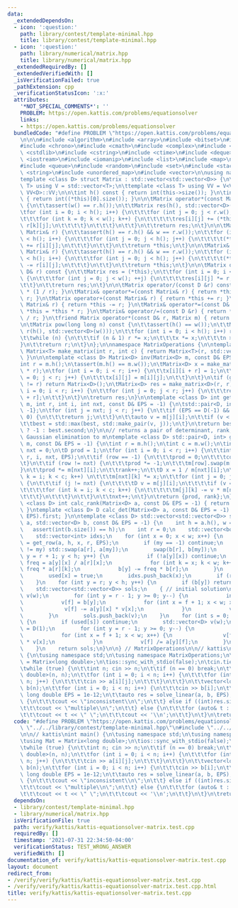 ```yaml
---
data:
  _extendedDependsOn:
  - icon: ':question:'
    path: library/contest/template-minimal.hpp
    title: library/contest/template-minimal.hpp
  - icon: ':question:'
    path: library/numerical/matrix.hpp
    title: library/numerical/matrix.hpp
  _extendedRequiredBy: []
  _extendedVerifiedWith: []
  _isVerificationFailed: true
  _pathExtension: cpp
  _verificationStatusIcon: ':x:'
  attributes:
    '*NOT_SPECIAL_COMMENTS*': ''
    PROBLEM: https://open.kattis.com/problems/equationsolver
    links:
    - https://open.kattis.com/problems/equationsolver
  bundledCode: "#define PROBLEM \"https://open.kattis.com/problems/equationsolver\"\
    \n\n\n#include <algorithm>\n#include <array>\n#include <bitset>\n#include <cassert>\n\
    #include <chrono>\n#include <cmath>\n#include <complex>\n#include <cstdio>\n#include\
    \ <cstdlib>\n#include <cstring>\n#include <ctime>\n#include <deque>\n#include\
    \ <iostream>\n#include <iomanip>\n#include <list>\n#include <map>\n#include <numeric>\n\
    #include <queue>\n#include <random>\n#include <set>\n#include <stack>\n#include\
    \ <string>\n#include <unordered_map>\n#include <vector>\n\nusing namespace std;\n\
    template <class D> struct Matrix : std::vector<std::vector<D>> {\n\ttemplate <class\
    \ T> using V = std::vector<T>;\n\ttemplate <class T> using VV = V<V<T>>;\n\tusing\
    \ VV<D>::VV;\n\n\tint h() const { return int(this->size()); }\n\tint w() const\
    \ { return int((*this)[0].size()); }\n\n\tMatrix operator*(const Matrix& r) const\
    \ {\n\t\tassert(w() == r.h());\n\t\tMatrix res(h(), std::vector<D>(r.w()));\n\t\
    \tfor (int i = 0; i < h(); i++) {\n\t\t\tfor (int j = 0; j < r.w(); j++) {\n\t\
    \t\t\tfor (int k = 0; k < w(); k++) {\n\t\t\t\t\tres[i][j] += (*this)[i][k] *\
    \ r[k][j];\n\t\t\t\t}\n\t\t\t}\n\t\t}\n\t\treturn res;\n\t}\n\n\tMatrix<D>& operator+=(const\
    \ Matrix& r) {\n\t\tassert(h() == r.h() && w == r.w());\n\t\tfor (int i = 0; i\
    \ < h(); i++) {\n\t\t\tfor (int j = 0; j < h(); j++) {\n\t\t\t\t(*this)[i][j]\
    \ += r[i][j];\n\t\t\t}\n\t\t}\n\t\treturn *this;\n\t}\n\n\tMatrix& operator-=(const\
    \ Matrix& r) {\n\t\tassert(h() == r.h() && w == r.w());\n\t\tfor (int i = 0; i\
    \ < h(); i++) {\n\t\t\tfor (int j = 0; j < h(); j++) {\n\t\t\t\t(*this)[i][j]\
    \ -= r[i][j];\n\t\t\t}\n\t\t}\n\t\treturn *this;\n\t}\n\n\tMatrix operator*(const\
    \ D& r) const {\n\t\tMatrix res = (*this);\n\t\tfor (int i = 0; i < h(); ++i)\
    \ {\n\t\t\tfor (int j = 0; j < w(); ++j) {\n\t\t\t\tres[i][j] *= r;\n\t\t\t}\n\
    \t\t}\n\t\treturn res;\n\t}\n\n\tMatrix operator/(const D &r) const{ return *this\
    \ * (1 / r); }\n\tMatrix& operator*=(const Matrix& r) { return *this = *this *\
    \ r; }\n\tMatrix operator+(const Matrix& r) { return *this += r; }\n\tMatrix operator-(const\
    \ Matrix& r) { return *this -= r; }\n\tMatrix& operator*=(const D& r) { return\
    \ *this = *this * r; }\n\tMatrix& operator/=(const D &r) { return *this = *this\
    \ / r; }\n\tfriend Matrix operator*(const D& r, Matrix m) { return m *= r; }\n\
    \n\tMatrix pow(long long n) const {\n\t\tassert(h() == w());\n\t\tMatrix x = *this,\
    \ r(h(), std::vector<D>(w()));\n\t\tfor (int i = 0; i < h(); i++) r[i][i] = D(1);\n\
    \t\twhile (n) {\n\t\t\tif (n & 1) r *= x;\n\t\t\tx *= x;\n\t\t\tn >>= 1;\n\t\t\
    }\n\t\treturn r;\n\t}\n};\n\nnamespace MatrixOperations {\n\ntemplate <class T>\
    \ Matrix<T> make_matrix(int r, int c) { return Matrix<T>(r, std::vector<T>(c));\
    \ }\n\n\ntemplate <class D> Matrix<D> inv(Matrix<D> m, const D& EPS = -1) {\n\t\
    int r = m.h();\n\tassert(m.h() == m.w());\n\tMatrix<D> x = make_matrix<D>(r, 2\
    \ * r);\n\tfor (int i = 0; i < r; i++) {\n\t\tx[i][i + r] = 1;\n\t\tfor (int j\
    \ = 0; j < r; j++) {\n\t\t\tx[i][j] = m[i][j];\n\t\t}\n\t}\n\tif (gauss(x, EPS).second\
    \ != r) return Matrix<D>();\n\tMatrix<D> res = make_matrix<D>(r, r);\n\tfor (int\
    \ i = 0; i < r; i++) {\n\t\tfor (int j = 0; j < r; j++) {\n\t\t\tres[i][j] = x[i][j\
    \ + r];\n\t\t}\n\t}\n\treturn res;\n}\n\ntemplate <class D> int get_row(Matrix<D>&\
    \ m, int r, int i, int nxt, const D& EPS = -1) {\n\tstd::pair<D, int> best = {0,\
    \ -1};\n\tfor (int j = nxt; j < r; j++) {\n\t\tif (EPS == D(-1) && m[j][i] !=\
    \ 0) {\n\t\t\treturn j;\n\t\t}\n\t\tauto v = m[j][i];\n\t\tif (v < 0) v = -v;\n\
    \t\tbest = std::max(best, std::make_pair(v, j));\n\t}\n\treturn best.first < EPS\
    \ ? -1 : best.second;\n}\n\n// returns a pair of determinant, rank, while doing\
    \ Gaussian elimination to m\ntemplate <class D> std::pair<D, int> gauss(Matrix<D>&\
    \ m, const D& EPS = -1) {\n\tint r = m.h();\n\tint c = m.w();\n\tint rank = 0,\
    \ nxt = 0;\n\tD prod = 1;\n\tfor (int i = 0; i < r; i++) {\n\t\tint row = get_row(m,\
    \ r, i, nxt, EPS);\n\t\tif (row == -1) {\n\t\t\tprod = 0;\n\t\t\tcontinue;\n\t\
    \t}\n\t\tif (row != nxt) {\n\t\t\tprod *= -1;\n\t\t\tm[row].swap(m[nxt]);\n\t\t\
    }\n\t\tprod *= m[nxt][i];\n\t\trank++;\n\t\tD x = 1 / m[nxt][i];\n\t\tfor (int\
    \ k = i; k < c; k++) \n\t\t\tm[nxt][k] *= x;\n\t\tfor (int j = 0; j < r; j++)\
    \ {\n\t\t\tif (j != nxt) {\n\t\t\t\tD v = m[j][i];\n\t\t\t\tif (v == 0) continue;\n\
    \t\t\t\tfor (int k = i; k < c; k++) {\n\t\t\t\t\tm[j][k] -= v * m[nxt][k];\n\t\
    \t\t\t}\n\t\t\t}\n\t\t}\n\t\tnxt++;\n\t}\n\treturn {prod, rank};\n}\n\ntemplate\
    \ <class D> int calc_rank(Matrix<D> a, const D& EPS = -1) { return gauss(a, EPS).second;\
    \ }\ntemplate <class D> D calc_det(Matrix<D> a, const D& EPS = -1) { return gauss(a,\
    \ EPS).first; }\n\ntemplate <class D> std::vector<std::vector<D>> solve_linear(Matrix<D>\
    \ a, std::vector<D> b, const D& EPS = -1) {\n    int h = a.h(), w = a.w();\n \
    \   assert(int(b.size()) == h);\n    int r = 0;\n    std::vector<bool> used(w);\n\
    \    std::vector<int> idxs;\n    for (int x = 0; x < w; x++) {\n        int my\
    \ = get_row(a, h, x, r, EPS);\n        if (my == -1) continue;\n        if (r\
    \ != my) std::swap(a[r], a[my]);\n        swap(b[r], b[my]);\n        for (int\
    \ y = r + 1; y < h; y++) {\n            if (!a[y][x]) continue;\n            auto\
    \ freq = a[y][x] / a[r][x];\n            for (int k = x; k < w; k++) a[y][k] -=\
    \ freq * a[r][k];\n            b[y] -= freq * b[r];\n        }\n        r++;\n\
    \        used[x] = true;\n        idxs.push_back(x);\n        if (r == h) break;\n\
    \    }\n    for (int y = r; y < h; y++) {\n        if (b[y]) return {};\n    }\n\
    \    std::vector<std::vector<D>> sols;\n    { // initial solution\n        std::vector<D>\
    \ v(w);\n        for (int y = r - 1; y >= 0; y--) {\n            int f = idxs[y];\n\
    \            v[f] = b[y];\n            for (int x = f + 1; x < w; x++) {\n   \
    \             v[f] -= a[y][x] * v[x];\n            }\n            v[f] /= a[y][f];\n\
    \        }\n        sols.push_back(v);\n    }\n    for (int s = 0; s < w; s++)\
    \ {\n        if (used[s]) continue;\n        std::vector<D> v(w);\n        v[s]\
    \ = D(1);\n        for (int y = r - 1; y >= 0; y--) {\n            int f = idxs[y];\n\
    \            for (int x = f + 1; x < w; x++) {\n                v[f] -= a[y][x]\
    \ * v[x];\n            }\n            v[f] /= a[y][f];\n        }\n        sols.push_back(v);\n\
    \    }\n    return sols;\n}\n\n} // MatrixOperations\n\n// kattis\nint main()\
    \ {\n\tusing namespace std;\n\tusing namespace MatrixOperations;\n\tusing Mat\
    \ = Matrix<long double>;\n\tios::sync_with_stdio(false);\n\tcin.tie(nullptr);\n\
    \twhile (true) {\n\t\tint n; cin >> n;\n\t\tif (n == 0) break;\n\t\tMat a = make_matrix<long\
    \ double>(n, n);\n\t\tfor (int i = 0; i < n; i++) {\n\t\t\tfor (int j = 0; j <\
    \ n; j++) {\n\t\t\t\tcin >> a[i][j];\n\t\t\t}\n\t\t}\n\t\tvector<long double>\
    \ b(n);\n\t\tfor (int i = 0; i < n; i++) {\n\t\t\tcin >> b[i];\n\t\t}\n\t\tconst\
    \ long double EPS = 1e-12;\n\t\tauto res = solve_linear(a, b, EPS);\n\t\tif (res.empty())\
    \ {\n\t\t\tcout << \"inconsistent\\n\";\n\t\t} else if ((int)res.size() > 1) {\n\
    \t\t\tcout << \"multiple\\n\";\n\t\t} else {\n\t\t\tfor (auto& t : res[0]) \n\t\
    \t\t\tcout << t << \" \";\n\t\t\tcout << '\\n';\n\t\t}\n\t}\n\treturn 0;\n}\n"
  code: "#define PROBLEM \"https://open.kattis.com/problems/equationsolver\"\n\n#include\
    \ \"../../library/contest/template-minimal.hpp\"\n#include \"../../library/numerical/matrix.hpp\"\
    \n\n// kattis\nint main() {\n\tusing namespace std;\n\tusing namespace MatrixOperations;\n\
    \tusing Mat = Matrix<long double>;\n\tios::sync_with_stdio(false);\n\tcin.tie(nullptr);\n\
    \twhile (true) {\n\t\tint n; cin >> n;\n\t\tif (n == 0) break;\n\t\tMat a = make_matrix<long\
    \ double>(n, n);\n\t\tfor (int i = 0; i < n; i++) {\n\t\t\tfor (int j = 0; j <\
    \ n; j++) {\n\t\t\t\tcin >> a[i][j];\n\t\t\t}\n\t\t}\n\t\tvector<long double>\
    \ b(n);\n\t\tfor (int i = 0; i < n; i++) {\n\t\t\tcin >> b[i];\n\t\t}\n\t\tconst\
    \ long double EPS = 1e-12;\n\t\tauto res = solve_linear(a, b, EPS);\n\t\tif (res.empty())\
    \ {\n\t\t\tcout << \"inconsistent\\n\";\n\t\t} else if ((int)res.size() > 1) {\n\
    \t\t\tcout << \"multiple\\n\";\n\t\t} else {\n\t\t\tfor (auto& t : res[0]) \n\t\
    \t\t\tcout << t << \" \";\n\t\t\tcout << '\\n';\n\t\t}\n\t}\n\treturn 0;\n}"
  dependsOn:
  - library/contest/template-minimal.hpp
  - library/numerical/matrix.hpp
  isVerificationFile: true
  path: verify/kattis/kattis-equationsolver-matrix.test.cpp
  requiredBy: []
  timestamp: '2021-07-31 22:34:50-04:00'
  verificationStatus: TEST_WRONG_ANSWER
  verifiedWith: []
documentation_of: verify/kattis/kattis-equationsolver-matrix.test.cpp
layout: document
redirect_from:
- /verify/verify/kattis/kattis-equationsolver-matrix.test.cpp
- /verify/verify/kattis/kattis-equationsolver-matrix.test.cpp.html
title: verify/kattis/kattis-equationsolver-matrix.test.cpp
---
```

